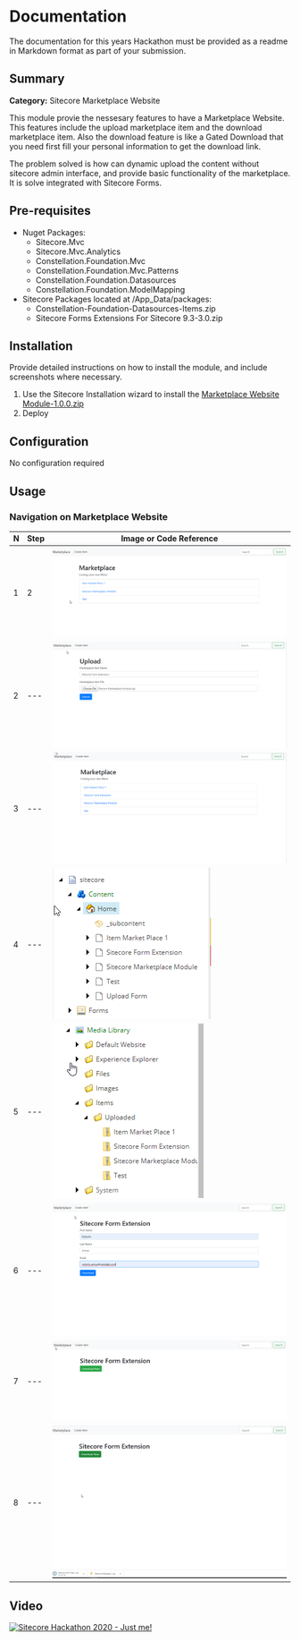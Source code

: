 # Documentation

The documentation for this years Hackathon must be provided as a readme in Markdown format as part of your submission. 

## Summary

**Category:** Sitecore Marketplace Website

This module provie the nessesary features to have a Marketplace Website. This features include the upload marketplace item and the download marketplace item. Also the download feature is like a Gated Download that you need first fill your personal information to get the download link.

The problem solved is how can dynamic upload the content without sitecore admin interface, and provide basic functionality of the marketplace. It is solve integrated with Sitecore Forms.


## Pre-requisites

- Nuget Packages:
    - Sitecore.Mvc
    - Sitecore.Mvc.Analytics
    - Constellation.Foundation.Mvc
    - Constellation.Foundation.Mvc.Patterns
    - Constellation.Foundation.Datasources
    - Constellation.Foundation.ModelMapping
- Sitecore Packages located at /App_Data/packages:
    - Constellation-Foundation-Datasources-Items.zip
    - Sitecore Forms Extensions For Sitecore 9.3-3.0.zip

## Installation

Provide detailed instructions on how to install the module, and include screenshots where necessary.

1. Use the Sitecore Installation wizard to install the [Marketplace Website Module-1.0.0.zip](https://github.com/Sitecore-Hackathon/2020-Just-me/blob/master/documentation/requirements/Marketplace%20Website%20Module-1.0.0.zip)
2. Deploy

## Configuration

No configuration required

## Usage


### Navigation on Marketplace Website

 N | Step | Image or Code Reference
--- | --- | ---
1 | 2 | ![Step 1](images/screenshots/step1.png "Step 1")
2 | --- | ![Step 2](images/screenshots/step2.png "Step 2")
3 | --- | ![Step 3](images/screenshots/step3.png "Step 3")
4 | --- | ![Step 4](images/screenshots/step4.png "Step 4")
5 | --- | ![Step 5](images/screenshots/step5.png "Step 5")
6 | --- | ![Step 6](images/screenshots/step6.png "Step 6")
7 | --- | ![Step 7](images/screenshots/step7.png "Step 7")
8 | --- | ![Step 8](images/screenshots/step8.png "Step 8")

## Video

[![Sitecore Hackathon 2020 - Just me!](https://img.youtube.com/vi/fQ8qPVl5AoA/0.jpg)](https://youtu.be/fQ8qPVl5AoA)

